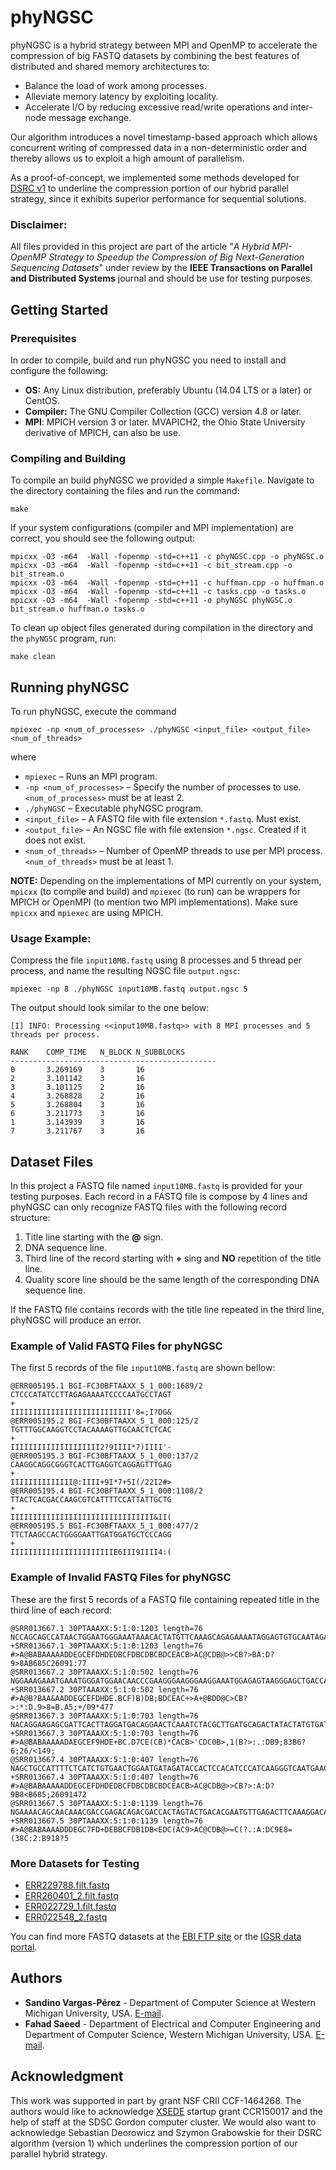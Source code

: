 # phyNGSC

phyNGSC is a hybrid strategy between MPI and OpenMP to accelerate the compression of big FASTQ datasets by combining the best features of distributed and shared memory architectures to:

* Balance the load of work among processes.
* Alleviate memory latency by exploiting locality.
* Accelerate I/O by reducing excessive read/write operations and inter-node message exchange. 

Our algorithm introduces a novel timestamp-based approach which allows concurrent writing of compressed data in a non-deterministic order and thereby allows us to exploit a high amount of parallelism.

As a proof-of-concept, we implemented some methods developed for [DSRC v1](http://sun.aei.polsl.pl/dsrc/) to underline the compression portion of our hybrid parallel strategy, since it exhibits superior performance for sequential solutions.

### Disclaimer:

All files provided in this project are part of the article "*A Hybrid MPI-OpenMP Strategy to Speedup the Compression of Big Next-Generation Sequencing Datasets*" under review by the **IEEE Transactions on Parallel and Distributed Systems** journal and should be use for testing purposes.

## Getting Started

### Prerequisites

In order to compile, build and run phyNGSC you need to install and configure the following:

* __OS:__ Any Linux distribution, preferably Ubuntu (14.04 LTS or a later) or CentOS.
* __Compiler:__ The GNU Compiler Collection (GCC) version 4.8 or later.
* __MPI__: MPICH version 3 or later. MVAPICH2, the Ohio State University derivative of MPICH, can also be use.

### Compiling and Building

To compile an build phyNGSC we provided a simple `Makefile`. Navigate to the directory containing the files and run the command:

```
make
```

If your system configurations (compiler and MPI implementation) are correct, you should see the following output:

```
mpicxx -O3 -m64  -Wall -fopenmp -std=c++11 -c phyNGSC.cpp -o phyNGSC.o
mpicxx -O3 -m64  -Wall -fopenmp -std=c++11 -c bit_stream.cpp -o bit_stream.o
mpicxx -O3 -m64  -Wall -fopenmp -std=c++11 -c huffman.cpp -o huffman.o
mpicxx -O3 -m64  -Wall -fopenmp -std=c++11 -c tasks.cpp -o tasks.o
mpicxx -O3 -m64  -Wall -fopenmp -std=c++11 -o phyNGSC phyNGSC.o bit_stream.o huffman.o tasks.o
```

To clean up object files generated during compilation in the directory and the `phyNGSC` program, run:

```
make clean
```

## Running phyNGSC

To run phyNGSC, execute the command

```
mpiexec -np <num_of_processes> ./phyNGSC <input_file> <output_file> <num_of_threads>
```
where

* `mpiexec` – Runs an MPI program.
* `-np <num_of_processes>` – Specify the number of processes to use. `<num_of_processes>` must be at least 2.
* `./phyNGSC` – Executable phyNGSC program.
* `<input_file>` – A FASTQ file with file extension `*.fastq`. Must exist.
* `<output_file>` – An NGSC file with file extension `*.ngsc`. Created if it does not exist.
* `<num_of_threads>` – Number of OpenMP threads to use per MPI process. `<num_of_threads>` must be at least 1.

**NOTE:** Depending on the implementations of MPI currently on your system, `mpicxx` (to compile and build) and `mpiexec` (to run) can be wrappers for MPICH or OpenMPI (to mention two MPI implementations). Make sure `mpicxx` and `mpiexec` are using MPICH.

### Usage Example:
Compress the file `input10MB.fastq` using 8 processes and 5 thread per process, and name the resulting NGSC file `output.ngsc`:

```
mpiexec -np 8 ./phyNGSC input10MB.fastq output.ngsc 5
```

The output should look similar to the one below:

```
[I] INFO: Processing <<input10MB.fastq>> with 8 MPI processes and 5 threads per process.

RANK	COMP_TIME	N_BLOCK	N_SUBBLOCKS
----------------------------------------------
0		3.269169	3		16
2		3.101142	3		16
3		3.101125	2		16
4		3.268828	2		16
5		3.268804	3		16
6		3.211773	3		16
1		3.143939	3		16
7		3.211767	3		16
```

## Dataset Files

In this project a FASTQ file named `input10MB.fastq` is provided for your testing purposes. Each record in a FASTQ file is compose by 4 lines and phyNGSC can only recognize FASTQ files with the following record structure:

1. Title line starting with the **@** sign.
2. DNA sequence line.
3. Third line of the record starting with **+** sing and **NO** repetition of the title line.
4. Quality score line should be the same length of the corresponding DNA sequence line. 

If the FASTQ file contains records with the title line repeated in the third line, phyNGSC will produce an error.

### Example of Valid FASTQ Files for phyNGSC
The first 5 records of the file `input10MB.fastq` are shown bellow:
```
@ERR005195.1 BGI-FC30BFTAAXX_5_1_000:1689/2
CTCCCATATCCTTAGAGAAAATCCCCAATGCCTAGT
+
IIIIIIIIIIIIIIIIIIIIIIIIIII'8=;I?DG&
@ERR005195.2 BGI-FC30BFTAAXX_5_1_000:125/2
TGTTTGGCAAGGTCCTACAAAAGTTGCAACTCTCAC
+
IIIIIIIIIIIIIIIIIIII2?9IIII*7)IIII'-
@ERR005195.3 BGI-FC30BFTAAXX_5_1_000:137/2
CAAGGCAGGCGGGTCACTTGAGGTCAGGAGTTTGAG
+
IIIIIIIIIIIIII@:IIII+9I*7+5I(/22I2#>
@ERR005195.4 BGI-FC30BFTAAXX_5_1_000:1108/2
TTACTCACGACCAAGCGTCATTTTCCATTATTGCTG
+
IIIIIIIIIIIIIIIIIIIIIIIIIIIIIIII&II(
@ERR005195.5 BGI-FC30BFTAAXX_5_1_000:477/2
TTCTAAGCCACTGGGGAATTGATGGATGCTCCCAGG
+
IIIIIIIIIIIIIIIIIIIIIIIE6III9IIII4:(
```

### Example of Invalid FASTQ Files for phyNGSC
These are the first 5 records of a FASTQ file containing repeated title in the third line of each record:

```
@SRR013667.1 30PTAAAXX:5:1:0:1203 length=76
NCCAGCAGCCATAACTGGAATGGGAAATAAACACTATGTTCAAAGCAGAGAAAATAGGAGTGTGCAATAGACTTAT
+SRR013667.1 30PTAAAXX:5:1:0:1203 length=76
#>A@BABAAAAADDEGCEFDHDEDBCFDBCDBCBDCEACB>AC@CDB@>>CB?>BA:D?9>8AB685C26091:77
@SRR013667.2 30PTAAAXX:5:1:0:502 length=76
NGGAAAGAAATGAAATGGGATGGAACAACCCGAAGGGAAGGGAAGGAAATGGAGAGTAAGGGAGCTGACCAGTATC
+SRR013667.2 30PTAAAXX:5:1:0:502 length=76
#>A@B?BAA&AADDEGCEFDHDE.BCF)B)DB;BDCEAC+>A+@BDD@C>CB?>:*:D.9>8=B.A5;+/09*477
@SRR013667.3 30PTAAAXX:5:1:0:703 length=76
NACAGGAAGAGCGATTCACTTAGGATGACAGGAACTCAAATCTACGCTTGATGCAGACTATACTATGTGATATCAA
+SRR013667.3 30PTAAAXX:5:1:0:703 length=76
#>A@BABAAAAADAEGCEF9HDE+BC.D7CE(CB)*CACB>'CDC0B>,1(B?>:.:DB9;83B6?6;26/<149;
@SRR013667.4 30PTAAAXX:5:1:0:407 length=76
NAGCTGCCATTTTCTCATCTGTGAACTGGAATGATAGATACCACTCCACATCCCATCAAGGGTCAATGAACAGTAG
+SRR013667.4 30PTAAAXX:5:1:0:407 length=76
#>A@BABAAAAADDEGCEFDHDEDBCFDBCDBCBDCEACB>AC@CDB@>>CB?>:A:D?9B8<B685;26091472
@SRR013667.5 30PTAAAXX:5:1:0:1139 length=76
NGAAAACAGCAACAAACGACCGAGACAGACGACCACTAGTACTGACACGAATGTTGAGACTTCAAAGGACAAAACC
+SRR013667.5 30PTAAAXX:5:1:0:1139 length=76
#>A@BABAAAADDDEGC7FD+DEBBCFDB1DB<EDC(AC9>AC@CDB@>=C(?.:A:DC9E8=(38C:2:B918?5
```

### More Datasets for Testing

* [ERR229788.filt.fastq](https://goo.gl/6y1Qw3)
* [ERR260401_2.filt.fastq](https://goo.gl/oYV2Zq)
* [ERR022729_1.filt.fastq](https://goo.gl/QoDxen)
* [ERR022548_2.fastq](https://goo.gl/Zqw9WT)

You can find more FASTQ datasets at the [EBI FTP site](https://goo.gl/CkWqEY) or the [IGSR data portal](http://www.internationalgenome.org/data-portal/sample).

## Authors

* **Sandino Vargas-P&eacute;rez** - Department of Computer Science at Western Michigan University, USA. [E-mail](mailto:sandinonarciso.vargasperez@wmich.edu).
* **Fahad Saeed** - Department of Electrical and Computer Engineering and Department of Computer Science, Western Michigan University, USA. [E-mail](mailto:fahad.saeed@wmich.edu).

## Acknowledgment

This work was supported in part by grant NSF CRII CCF-1464268. The authors would like to acknowledge [XSEDE](https://www.xsede.org) startup grant CCR150017 and the help of staff at the SDSC Gordon computer cluster. We would also want to acknowledge Sebastian Deorowicz and Szymon Grabowskie for their DSRC algorithm (version 1) which underlines the compression portion of our parallel hybrid strategy.
